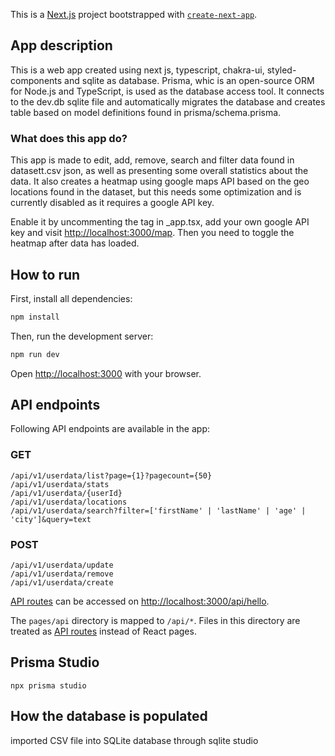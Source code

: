 This is a [Next.js](https://nextjs.org/) project bootstrapped with [`create-next-app`](https://github.com/vercel/next.js/tree/canary/packages/create-next-app).

## App description

This is a web app created using next js, typescript, chakra-ui, styled-components and sqlite as database.
Prisma, whic is an open-source ORM for Node.js and TypeScript, is used as the database access tool. It connects to the dev.db sqlite file and automatically migrates the database and creates table based on model definitions found in prisma/schema.prisma.

### What does this app do?

This app is made to edit, add, remove, search and filter data found in datasett.csv json, as well as presenting some overall statistics about the data. It also creates a heatmap using google maps API based on the geo locations found in the dataset, but this needs some optimization and is currently disabled as it requires a google API key.

Enable it by uncommenting the <LoadScript> tag in \_app.tsx, add your own google API key and visit [http://localhost:3000/map](http://localhost/map). Then you need to toggle the heatmap after data has loaded.

## How to run

First, install all dependencies:

```bash
npm install
```

Then, run the development server:

```bash
npm run dev
```

Open [http://localhost:3000](http://localhost:3000) with your browser.

## API endpoints

Following API endpoints are available in the app:

### GET

```
/api/v1/userdata/list?page={1}?pagecount={50}
/api/v1/userdata/stats
/api/v1/userdata/{userId}
/api/v1/userdata/locations
/api/v1/userdata/search?filter=['firstName' | 'lastName' | 'age' | 'city']&query=text
```

### POST

```
/api/v1/userdata/update
/api/v1/userdata/remove
/api/v1/userdata/create
```

[API routes](https://nextjs.org/docs/api-routes/introduction) can be accessed on [http://localhost:3000/api/hello](http://localhost:3000/api/v1/stats).

The `pages/api` directory is mapped to `/api/*`. Files in this directory are treated as [API routes](https://nextjs.org/docs/api-routes/introduction) instead of React pages.

## Prisma Studio

```
npx prisma studio
```

## How the database is populated

imported CSV file into SQLite database through sqlite studio
